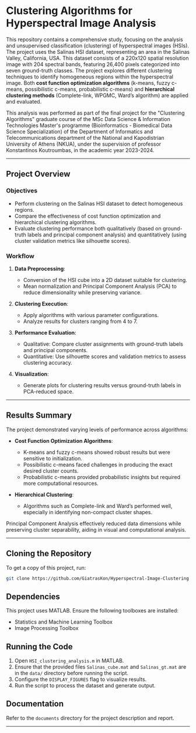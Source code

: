 
# Clustering Algorithms for Hyperspectral Image Analysis

This repository contains a comprehensive study, focusing on the analysis and unsupervised classification (clustering) of hyperspectral images (HSIs). The project uses the Salinas HSI dataset, representing an area in the Salinas Valley, California, USA. This dataset consists of a 220x120 spatial resolution image with 204 spectral bands, featuring 26,400 pixels categorized into seven ground-truth classes. The project explores different clustering techniques to identify homogeneous regions within the hyperspectral image. Both **cost function optimization algorithms** (k-means, fuzzy c-means, possibilistic c-means, probabilistic c-means) and **hierarchical clustering methods** (Complete-link, WPGMC, Ward’s algorithm) are applied and evaluated.

This analysis was performed as part of the final project for the "Clustering Algorithms" graduate course of the MSc Data Science & Information Technologies Master's programme (Bioinformatics - Biomedical Data Science Specialization) of the Department of Informatics and Telecommunications department of the National and Kapodistrian University of Athens (NKUA), under the supervision of professor Konstantinos Koutroumbas, in the academic year 2023-2024.

---

## Project Overview

### Objectives
- Perform clustering on the Salinas HSI dataset to detect homogeneous regions.
- Compare the effectiveness of cost function optimization and hierarchical clustering algorithms.
- Evaluate clustering performance both qualitatively (based on ground-truth labels and principal component analysis) and quantitatively (using cluster validation metrics like silhouette scores).

### Workflow
1. **Data Preprocessing**: 
   - Conversion of the HSI cube into a 2D dataset suitable for clustering.
   - Mean normalization and Principal Component Analysis (PCA) to reduce dimensionality while preserving variance.

2. **Clustering Execution**:
   - Apply algorithms with various parameter configurations.
   - Analyze results for clusters ranging from 4 to 7.

3. **Performance Evaluation**:
   - Qualitative: Compare cluster assignments with ground-truth labels and principal components.
   - Quantitative: Use silhouette scores and validation metrics to assess clustering accuracy.

4. **Visualization**:
   - Generate plots for clustering results versus ground-truth labels in PCA-reduced space.

---

## Results Summary

The project demonstrated varying levels of performance across algorithms:
- **Cost Function Optimization Algorithms**: 
  - K-means and fuzzy c-means showed robust results but were sensitive to initialization.
  - Possibilistic c-means faced challenges in producing the exact desired cluster counts.
  - Probabilistic c-means provided probabilistic insights but required more computational resources.

- **Hierarchical Clustering**:
  - Algorithms such as Complete-link and Ward’s performed well, especially in identifying non-compact cluster shapes.
  
Principal Component Analysis effectively reduced data dimensions while preserving cluster separability, aiding in visual and computational analysis.

---

## Cloning the Repository
To get a copy of this project, run:
```bash
git clone https://github.com/GiatrasKon/Hyperspectral-Image-Clustering.git
```

## Dependencies

This project uses MATLAB. Ensure the following toolboxes are installed:

- Statistics and Machine Learning Toolbox
- Image Processing Toolbox

## Running the Code

1. Open `HSI_clustering_analysis.m` in MATLAB.
2. Ensure that the provided files `Salinas_cube.mat` and `Salinas_gt.mat` are in the `data/` directory before running the script.
3. Configure the `DISPLAY_FIGURES` flag to visualize results.
4. Run the script to process the dataset and generate output.

## Documentation

Refer to the `documents` directory for the project description and report.

---